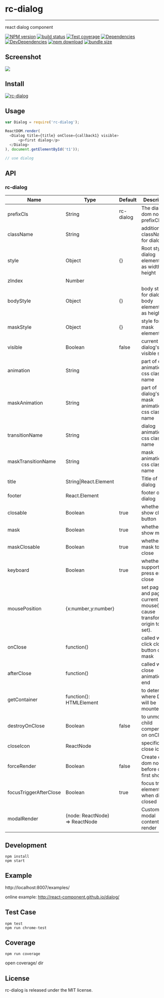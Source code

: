 # rc-dialog
---

react dialog component

[![NPM version][npm-image]][npm-url]
[![build status][travis-image]][travis-url]
[![Test coverage][coveralls-image]][coveralls-url]
[![Dependencies][david-image]][david-url]
[![DevDependencies][david-dev-image]][david-dev-url]
[![npm download][download-image]][download-url]
[![bundle size][bundlephobia-image]][bundlephobia-url]

[npm-image]: http://img.shields.io/npm/v/rc-dialog.svg?style=flat-square
[npm-url]: http://npmjs.org/package/rc-dialog
[travis-image]: https://img.shields.io/travis/react-component/dialog/master?style=flat-square
[travis-url]: https://travis-ci.org/react-component/dialog
[circleci-image]: https://img.shields.io/circleci/react-component/dialog/master?style=flat-square
[circleci-url]: https://circleci.com/gh/react-component/dialog
[coveralls-image]: https://img.shields.io/coveralls/react-component/dialog.svg?style=flat-square
[coveralls-url]: https://coveralls.io/r/react-component/dialog?branch=master
[david-url]: https://david-dm.org/react-component/dialog
[david-image]: https://david-dm.org/react-component/dialog/status.svg?style=flat-square
[david-dev-url]: https://david-dm.org/react-component/dialog?type=dev
[david-dev-image]: https://david-dm.org/react-component/dialog/dev-status.svg?style=flat-square
[download-image]: https://img.shields.io/npm/dm/rc-dialog.svg?style=flat-square
[download-url]: https://npmjs.org/package/rc-dialog
[bundlephobia-url]: https://bundlephobia.com/result?p=rc-dialog
[bundlephobia-image]: https://badgen.net/bundlephobia/minzip/rc-dialog

## Screenshot

<img src="http://gtms04.alicdn.com/tps/i4/TB1dp5lHXXXXXbmXpXXyVug.FXX-664-480.png" />

## Install

[![rc-dialog](https://nodei.co/npm/rc-dialog.png)](https://npmjs.org/package/rc-dialog)

## Usage

```js
var Dialog = require('rc-dialog');

ReactDOM.render(
  <Dialog title={title} onClose={callback1} visible>
      <p>first dialog</p>
  </Dialog>
), document.getElementById('t1'));

// use dialog
```

## API

### rc-dialog

| Name                   | Type                           | Default   | Description                                                                     | Version |
| ---------------------- | ------------------------------ | --------- | ------------------------------------------------------------------------------- | ------- |
| prefixCls              | String                         | rc-dialog | The dialog dom node's prefixCls                                                 |         |
| className              | String                         |           | additional className for dialog                                                 |         |
| style                  | Object                         | {}        | Root style for dialog element.Such as width, height                             |         |
| zIndex                 | Number                         |           |                                                                                 |         |
| bodyStyle              | Object                         | {}        | body style for dialog body element.Such as height                               |         |
| maskStyle              | Object                         | {}        | style for mask element                                                          |         |
| visible                | Boolean                        | false     | current dialog's visible status                                                 |         |
| animation              | String                         |           | part of dialog animation css class name                                         |         |
| maskAnimation          | String                         |           | part of dialog's mask animation css class name                                  |         |
| transitionName         | String                         |           | dialog animation css class name                                                 |         |
| maskTransitionName     | String                         |           | mask animation css class name                                                   |         |
| title                  | String\|React.Element          |           | Title of the dialog                                                             |         |
| footer                 | React.Element                  |           | footer of the dialog                                                            |         |
| closable               | Boolean                        | true      | whether show close button                                                       |         |
| mask                   | Boolean                        | true      | whether show mask                                                               |         |
| maskClosable           | Boolean                        | true      | whether click mask to close                                                     |         |
| keyboard               | Boolean                        | true      | whether support press esc to close                                              |         |
| mousePosition          | {x:number,y:number}            |           | set pageX and pageY of current mouse(it will cause transform origin to be set). |         |
| onClose                | function()                     |           | called when click close button or mask                                          |         |
| afterClose             | function()                     |           | called when close animation end                                                 |         |
| getContainer           | function(): HTMLElement        |           | to determine where Dialog will be mounted                                       |         |
| destroyOnClose         | Boolean                        | false     | to unmount child compenents on onClose                                          |         |
| closeIcon              | ReactNode                      |           | specific the close icon.                                                        |         |
| forceRender            | Boolean                        | false     | Create dialog dom node before dialog first show                                 |         |
| focusTriggerAfterClose | Boolean                        | true      | focus trigger element when dialog closed                                        |         |
| modalRender            | (node: ReactNode) => ReactNode |           | Custom modal content render                                                     | 8.3.0   |

## Development

```
npm install
npm start
```

## Example

http://localhost:8007/examples/

online example: http://react-component.github.io/dialog/

## Test Case

```
npm test
npm run chrome-test
```

## Coverage

```
npm run coverage
```

open coverage/ dir


## License

rc-dialog is released under the MIT license.
